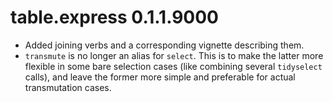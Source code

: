 # table.express 0.1.1.9000

- Added joining verbs and a corresponding vignette describing them.
- `transmute` is no longer an alias for `select`. This is to make the latter more flexible in some
  bare selection cases (like combining several `tidyselect` calls), and leave the former more simple
  and preferable for actual transmutation cases.
